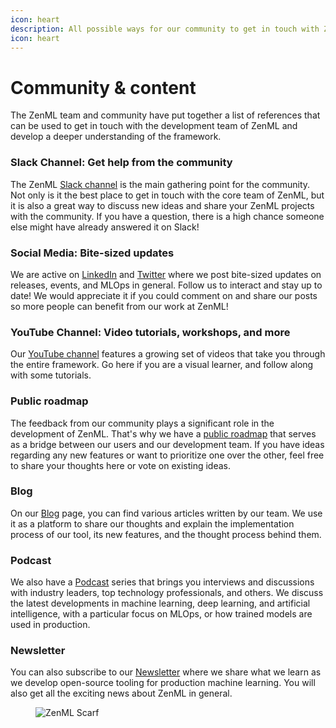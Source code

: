 ```yaml
---
icon: heart
description: All possible ways for our community to get in touch with ZenML.
icon: heart
---
```


# Community & content

The ZenML team and community have put together a list of references that can be used to get in touch with the development team of ZenML and develop a deeper understanding of the framework.

### Slack Channel: Get help from the community

The ZenML [Slack channel](https://zenml.io/slack) is the main gathering point for the community. Not only is it the best place to get in touch with the core team of ZenML, but it is also a great way to discuss new ideas and share your ZenML projects with the community. If you have a question, there is a high chance someone else might have already answered it on Slack!

### Social Media: Bite-sized updates

We are active on [LinkedIn](https://www.linkedin.com/company/zenml) and [Twitter](https://twitter.com/zenml\_io) where we post bite-sized updates on releases, events, and MLOps in general. Follow us to interact and stay up to date! We would appreciate it if you could comment on and share our posts so more people can benefit from our work at ZenML!

### YouTube Channel: Video tutorials, workshops, and more

Our [YouTube channel](https://www.youtube.com/c/ZenML) features a growing set of videos that take you through the entire framework. Go here if you are a visual learner, and follow along with some tutorials.

### Public roadmap

The feedback from our community plays a significant role in the development of ZenML. That's why we have a [public roadmap](https://zenml.io/roadmap) that serves as a bridge between our users and our development team. If you have ideas regarding any new features or want to prioritize one over the other, feel free to share your thoughts here or vote on existing ideas.

### Blog

On our [Blog](https://zenml.io/blog/) page, you can find various articles written by our team. We use it as a platform to share our thoughts and explain the implementation process of our tool, its new features, and the thought process behind them.

### Podcast

We also have a [Podcast](https://podcast.zenml.io/) series that brings you interviews and discussions with industry leaders, top technology professionals, and others. We discuss the latest developments in machine learning, deep learning, and artificial intelligence, with a particular focus on MLOps, or how trained models are used in production.

### Newsletter

You can also subscribe to our [Newsletter](https://zenml.io/newsletter-signup) where we share what we learn as we develop open-source tooling for production machine learning. You will also get all the exciting news about ZenML in general.

<figure><img src="https://static.scarf.sh/a.png?x-pxid=f0b4f458-0a54-4fcd-aa95-d5ee424815bc" alt="ZenML Scarf"><figcaption></figcaption></figure>

